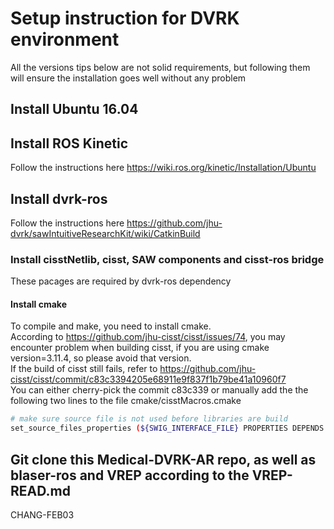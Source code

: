 # Setup instruction for DVRK environment
All the versions tips below are not solid requirements, but following them will ensure the installation goes well without any problem

## Install Ubuntu 16.04

## Install ROS Kinetic
Follow the instructions here https://wiki.ros.org/kinetic/Installation/Ubuntu

## Install dvrk-ros
Follow the instructions here https://github.com/jhu-dvrk/sawIntuitiveResearchKit/wiki/CatkinBuild


### Install cisstNetlib, cisst, SAW components and cisst-ros bridge
These pacages are required by dvrk-ros dependency

#### Install cmake
To compile and make, you need to install cmake.  <br />
According to https://github.com/jhu-cisst/cisst/issues/74, you may encounter problem when building cisst, if you are using cmake version=3.11.4, so please avoid that version.  <br />
If the build of cisst still fails, refer to https://github.com/jhu-cisst/cisst/commit/c83c3394205e68911e9f837f1b79be41a10960f7 <br />
You can either cherry-pick the commit c83c339 or manually add the the following two lines to the file cmake/cisstMacros.cmake <br />

```sh
# make sure source file is not used before libraries are build
set_source_files_properties (${SWIG_INTERFACE_FILE} PROPERTIES DEPENDS "${MODULE_LINK_LIBRARIES}") 
```

## Git clone this Medical-DVRK-AR repo, as well as blaser-ros and VREP according to the VREP-READ.md

CHANG-FEB03
